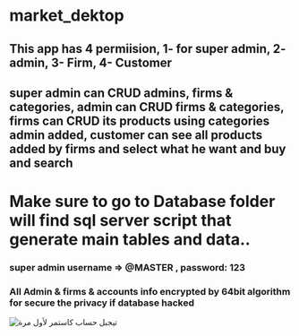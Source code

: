 ﻿# market_dektop
 ## This app has 4 permiision, 1- for super admin, 2- admin, 3- Firm, 4- Customer
 ## super admin can CRUD admins, firms & categories, admin can CRUD firms & categories, firms can CRUD its products using categories admin added, customer can see all products added by firms and select what he want and buy and search 
 # Make sure to go to Database folder will find sql server script that generate main tables and data..
 ### super admin username => @MASTER , password: 123
 ### All Admin & firms & accounts info encrypted by 64bit algorithm for secure the privacy if database hacked

 ![تيجبل حساب كاستمر لأول مرة](appImages/1_signup.png.png)

